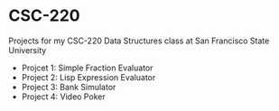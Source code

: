 # CSC-220

Projects for my CSC-220 Data Structures class at San Francisco State University

 - Projcet 1: Simple Fraction Evaluator
 - Project 2: Lisp Expression Evaluator
 - Project 3: Bank Simulator
 - Project 4: Video Poker
